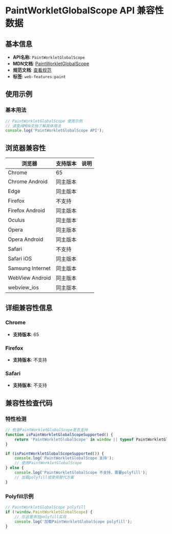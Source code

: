 # PaintWorkletGlobalScope API 兼容性数据

## 基本信息

- **API名称**: `PaintWorkletGlobalScope`
- **MDN文档**: [PaintWorkletGlobalScope](https://developer.mozilla.org/docs/Web/API/PaintWorkletGlobalScope)
- **规范文档**: [查看规范](https://drafts.css-houdini.org/css-paint-api/#paintworkletglobalscope)
- **标签**: `web-features:paint`

## 使用示例

### 基本用法

```javascript
// PaintWorkletGlobalScope 使用示例
// 请查阅MDN文档了解具体用法
console.log('PaintWorkletGlobalScope API');
```

## 浏览器兼容性

| 浏览器 | 支持版本 | 说明 |
|--------|----------|------|
| Chrome | 65 |  |
| Chrome Android | 同主版本 |  |
| Edge | 同主版本 |  |
| Firefox | 不支持 |  |
| Firefox Android | 同主版本 |  |
| Oculus | 同主版本 |  |
| Opera | 同主版本 |  |
| Opera Android | 同主版本 |  |
| Safari | 不支持 |  |
| Safari iOS | 同主版本 |  |
| Samsung Internet | 同主版本 |  |
| WebView Android | 同主版本 |  |
| webview_ios | 同主版本 |  |

## 详细兼容性信息

### Chrome

- **支持版本**: 65

### Firefox

- **支持版本**: 不支持

### Safari

- **支持版本**: 不支持

## 兼容性检查代码

### 特性检测

```javascript
// 检查PaintWorkletGlobalScope是否支持
function isPaintWorkletGlobalScopeSupported() {
    return 'PaintWorkletGlobalScope' in window || typeof PaintWorkletGlobalScope !== 'undefined';
}

if (isPaintWorkletGlobalScopeSupported()) {
    console.log('PaintWorkletGlobalScope 支持');
    // 使用PaintWorkletGlobalScope
} else {
    console.log('PaintWorkletGlobalScope 不支持，需要polyfill');
    // 加载polyfill或使用替代方案
}
```

### Polyfill示例

```javascript
// PaintWorkletGlobalScope polyfill
if (!window.PaintWorkletGlobalScope) {
    // 在这里添加polyfill实现
    console.log('加载PaintWorkletGlobalScope polyfill');
}
```

